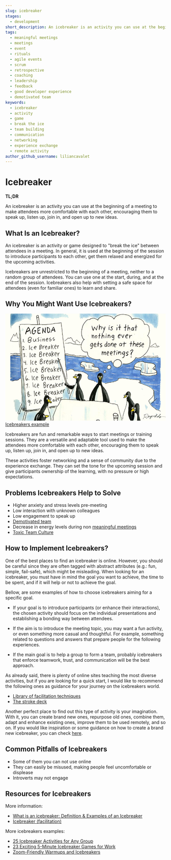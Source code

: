 ```yaml
---
slug: icebreaker
stages:
  - development
short_description: An icebreaker is an activity you can use at the beginning of a meeting to make attendees more comfortable with each other, encouraging them to speak up, listen up, join in, and open up to new ideas.
tags:
  - meaningful meetings
  - meetings
  - event
  - rituals
  - agile events
  - scrum
  - retrospective
  - coaching
  - leadership
  - feedback
  - good developer experience
  - demotivated team
keywords:
  - icebreaker
  - activity
  - game
  - break the ice
  - team building
  - communication
  - networking
  - experience exchange
  - remote activity
author_github_username: liliancavalet
---
```


# Icebreaker

**TL;DR**

An icebreaker is an activity you can use at the beginning of a meeting to make attendees more comfortable with each other, encouraging them to speak up, listen up, join in, and open up to new ideas.


## What Is an Icebreaker?

An icebreaker is an activity or game designed to "break the ice" between attendees in a meeting. In general, it is used at the beginning of the session to introduce participants to each other, get them relaxed and energized for the upcoming activities.

Icebreakers are unrestricted to the beginning of a meeting, neither to a random group of attendees. You can use one at the start, during, and at the end of the session. Icebreakers also help with setting a safe space for attendees (even for familiar ones) to learn and share.

## Why You Might Want Use Icebreakers?

![Icebreakers example](/files/icebreakers.jpg)
[Icebreakers example](https://business.linkedin.com/talent-solutions/blog/recruiting-tips/2016/9-icebreakers-that-every-recruiter-can-use)

Icebreakers are fun and remarkable ways to start meetings or training sessions. They are a versatile and adaptable tool used to make the attendees more comfortable with each other, encouraging them to speak up, listen up, join in, and open up to new ideas.

These activities foster networking and a sense of community due to the experience exchange. They can set the tone for the upcoming session and give participants ownership of the learning, with no pressure or high expectations.

## Problems Icebreakers Help to Solve

- Higher anxiety and stress levels pre-meeting
- Low interaction with unknown colleagues
- Low engagement to speak up
- [Demotivated team](/problems/demotivated-team)
- Decrease in energy levels during non [meaningful meetings](/practices/meaningful-meetings)
- [Toxic Team Culture](/problems/toxic-team-culture)

## How to Implement Icebreakers?

One of the best places to find an icebreaker is online. However, you should be careful since they are often tagged with abstract attributes (e.g.: fun, simple, fail-safe), which might be misleading.  When looking for an icebreaker, you must have in mind the goal you want to achieve, the time to be spent, and if it will help or not to achieve the goal.

Bellow, are some examples of how to choose icebreakers aiming for a specific goal.

- If your goal is to introduce participants (or enhance their interactions), the chosen activity should focus on the individual presentations and establishing a bonding way between attendees.

- If the aim is to introduce the meeting topic, you may want a fun activity, or even something more casual and thoughtful. For example, something related to questions and answers that prepare people for the following experiences.

- If the main goal is to help a group to form a team, probably icebreakers that enforce teamwork, trust, and communication will be the best approach.

As already said, there is plenty of online sites teaching the most diverse activities, but if you are looking for a quick start, I would like to recommend the following ones as guidance for your journey on the icebreakers world.

- [Library of facilitation techniques](https://www.sessionlab.com/library)
- [The stroke deck](https://stokedeck.io/)

Another perfect place to find out this type of activity is your imagination. With it, you can create brand new ones, repurpose old ones, combine them, adapt and enhance existing ones, improve them to be used remotely, and so on.
If you would like inspiration or some guidance on how to create a brand new icebreaker, you can check [here](https://www.thebalancecareers.com/how-to-develop-an-ice-breaker-1918412).

## Common Pitfalls of Icebreakers

- Some of them you can not use online
- They can easily be misused, making people feel uncomfortable or displease
- Introverts may not engage

## Resources for Icebreakers

More information:
- [What is an icebreaker: Definition & Examples of an Icebreaker](https://www.thebalancecareers.com/what-is-an-ice-breaker-1918156)
- [Icebreaker (facilitation)](https://en.wikipedia.org/wiki/Icebreaker_(facilitation))

More icebreakers examples:
- [25 Icebreaker Activities for Any Group](https://www.signupgenius.com/groups/group-icebreakers.cfm)
- [23 Exciting 5-Minute Icebreaker Games for Work](https://www.tinypulse.com/blog/five-minute-icebreaker-games-for-work)
- [Zoom-Friendly Warmups and Icebreakers](https://medium.com/future-of-design-in-higher-education/zoom-friendly-warmups-and-icebreakers-3400c8b7263)

